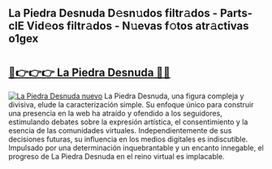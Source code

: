 ## La Piedra Desnuda D𝚎sn𝚞dos filtr𝚊dos - Parts-clE Vid𝚎os filtr𝚊dos - N𝚞evas f𝚘tos atr𝚊ctivas o1gex

# <h2><a href="http://mb0igud.tromn.icu/?c=La+Piedra+Desnuda">🔗👉👉👉 La Piedra Desnuda 🔗🔗</a></h2>

[![La Piedra Desnuda nuevo](https://i.imgur.com/pEAQMta.gif)](http://mb0igud.tromn.icu/?c=La+Piedra+Desnuda)
La Piedra Desnuda, una figura compleja y divisiva, elude la caracterización simple. Su enfoque único para construir una presencia en la web ha atraído y ofendido a los seguidores, estimulando debates sobre la expresión artística, el consentimiento y la esencia de las comunidades virtuales. Independientemente de sus decisiones futuras, su influencia en los medios digitales es indiscutible. Impulsado por una determinación inquebrantable y un encanto innegable, el progreso de La Piedra Desnuda en el reino virtual es implacable.
